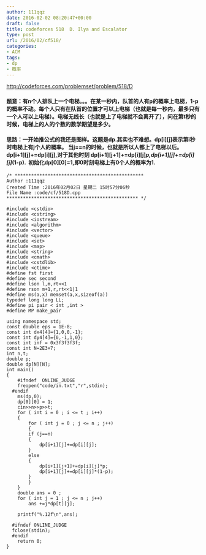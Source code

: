 ```yaml
---
author: 111qqz
date: 2016-02-02 08:20:47+00:00
draft: false
title: codeforces 518  D. Ilya and Escalator
type: post
url: /2016/02/cf518/
categories:
- ACM
tags:
- dp
- 概率
---
```


http://codeforces.com/problemset/problem/518/D


#### 题意：有n个人排队上一个电梯。。。在某一秒内，队首的人有p的概率上电梯，1-p的概率不动。每个人只有在队首的位置才可以上电梯（也就是每一秒内，最多只有一个人可以上电梯）。电梯无线长（也就是上了电梯就不会离开了），问在第t秒的时候，电梯上的人的个数的数学期望是多少。




#### 思路：一开始推公式的我还是图样。这题是dp.其实也不难想。dp[i][j]表示第i秒时电梯上有j个人的概率。 当j==n的时候，也就是所以人都上了电梯以后。dp[i+1][j]+=dp[i][j],对于其他时刻 dp[i+1][j+1]+=dp[i][j]*p,dp[i+1][j]+=dp[i][j]*(1-p).  初始化dp[0][0]=1,即0时刻电梯上有0个人的概率为1.






    
    /* ***********************************************
    Author :111qqz
    Created Time :2016年02月02日 星期二 15时57分06秒
    File Name :code/cf/518D.cpp
    ************************************************ */
    
    #include <cstdio>
    #include <cstring>
    #include <iostream>
    #include <algorithm>
    #include <vector>
    #include <queue>
    #include <set>
    #include <map>
    #include <string>
    #include <cmath>
    #include <cstdlib>
    #include <ctime>
    #define fst first
    #define sec second
    #define lson l,m,rt<<1
    #define rson m+1,r,rt<<1|1
    #define ms(a,x) memset(a,x,sizeof(a))
    typedef long long LL;
    #define pi pair < int ,int >
    #define MP make_pair
    
    using namespace std;
    const double eps = 1E-8;
    const int dx4[4]={1,0,0,-1};
    const int dy4[4]={0,-1,1,0};
    const int inf = 0x3f3f3f3f;
    const int N=2E3+7;
    int n,t;
    double p;
    double dp[N][N];
    int main()
    {
    	#ifndef  ONLINE_JUDGE 
    	freopen("code/in.txt","r",stdin);
      #endif
    	ms(dp,0);
    	dp[0][0] = 1;
    	cin>>n>>p>>t;
    	for ( int i = 0 ; i <= t ; i++)
    	{
    	    for ( int j = 0 ; j <= n ; j++)
    	    {
    		if (j==n)
    		{
    		    dp[i+1][j]+=dp[i][j];
    		}
    		else
    		{
    		    dp[i+1][j+1]+=dp[i][j]*p;
    		    dp[i+1][j]+=dp[i][j]*(1-p);
    		}
    	    }
    	}
    	double ans = 0 ;
    	for ( int j = 1 ; j <= n ; j++)
    	    ans +=j*dp[t][j];
    	
    	printf("%.12f\n",ans);
    
      #ifndef ONLINE_JUDGE  
      fclose(stdin);
      #endif
        return 0;
    }
    



